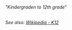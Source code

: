 


###### "Kindergraden to 12th grade"

*See also: [Wikipedia - K12](https://en.wikipedia.org/wiki/K–12)*









